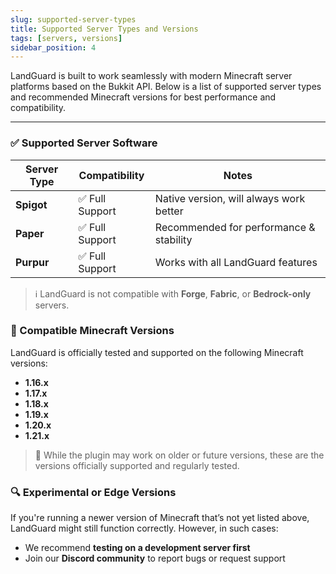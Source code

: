 ```yaml
---
slug: supported-server-types
title: Supported Server Types and Versions
tags: [servers, versions]
sidebar_position: 4
---
```


LandGuard is built to work seamlessly with modern Minecraft server platforms based on the Bukkit API. Below is a list of supported server types and recommended Minecraft versions for best performance and compatibility.

---

### ✅ Supported Server Software

| Server Type  | Compatibility   | Notes                                    |
|--------------|-----------------|------------------------------------------|
| **Spigot**   | ✅ Full Support | Native version, will always work better  |
| **Paper**    | ✅ Full Support | Recommended for performance & stability  |
| **Purpur**   | ✅ Full Support | Works with all LandGuard features        |

> ℹ️ LandGuard is not compatible with **Forge**, **Fabric**, or **Bedrock-only** servers.

### 🧩 Compatible Minecraft Versions

LandGuard is officially tested and supported on the following Minecraft versions:

- **1.16.x**
- **1.17.x**
- **1.18.x**
- **1.19.x**
- **1.20.x**
- **1.21.x**

> 🔄 While the plugin may work on older or future versions, these are the versions officially supported and regularly tested.

### 🔍 Experimental or Edge Versions

If you're running a newer version of Minecraft that’s not yet listed above, LandGuard might still function correctly. However, in such cases:

- We recommend **testing on a development server first**
- Join our **Discord community** to report bugs or request support
